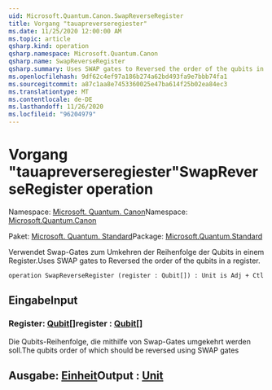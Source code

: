 ```yaml
---
uid: Microsoft.Quantum.Canon.SwapReverseRegister
title: Vorgang "tauapreverseregiester"
ms.date: 11/25/2020 12:00:00 AM
ms.topic: article
qsharp.kind: operation
qsharp.namespace: Microsoft.Quantum.Canon
qsharp.name: SwapReverseRegister
qsharp.summary: Uses SWAP gates to Reversed the order of the qubits in a register.
ms.openlocfilehash: 9df62c4ef97a186b274a62bd493fa9e7bbb74fa1
ms.sourcegitcommit: a87c1aa8e7453360025e47ba614f25b02ea84ec3
ms.translationtype: MT
ms.contentlocale: de-DE
ms.lasthandoff: 11/26/2020
ms.locfileid: "96204979"
---
```

# <a name="swapreverseregister-operation"></a><span data-ttu-id="13f39-102">Vorgang "tauapreverseregiester"</span><span class="sxs-lookup"><span data-stu-id="13f39-102">SwapReverseRegister operation</span></span>

<span data-ttu-id="13f39-103">Namespace: [Microsoft. Quantum. Canon](xref:Microsoft.Quantum.Canon)</span><span class="sxs-lookup"><span data-stu-id="13f39-103">Namespace: [Microsoft.Quantum.Canon](xref:Microsoft.Quantum.Canon)</span></span>

<span data-ttu-id="13f39-104">Paket: [Microsoft. Quantum. Standard](https://nuget.org/packages/Microsoft.Quantum.Standard)</span><span class="sxs-lookup"><span data-stu-id="13f39-104">Package: [Microsoft.Quantum.Standard](https://nuget.org/packages/Microsoft.Quantum.Standard)</span></span>


<span data-ttu-id="13f39-105">Verwendet Swap-Gates zum Umkehren der Reihenfolge der Qubits in einem Register.</span><span class="sxs-lookup"><span data-stu-id="13f39-105">Uses SWAP gates to Reversed the order of the qubits in a register.</span></span>

```qsharp
operation SwapReverseRegister (register : Qubit[]) : Unit is Adj + Ctl
```


## <a name="input"></a><span data-ttu-id="13f39-106">Eingabe</span><span class="sxs-lookup"><span data-stu-id="13f39-106">Input</span></span>

### <a name="register--qubit"></a><span data-ttu-id="13f39-107">Register: [Qubit](xref:microsoft.quantum.lang-ref.qubit)[]</span><span class="sxs-lookup"><span data-stu-id="13f39-107">register : [Qubit](xref:microsoft.quantum.lang-ref.qubit)[]</span></span>

<span data-ttu-id="13f39-108">Die Qubits-Reihenfolge, die mithilfe von Swap-Gates umgekehrt werden soll.</span><span class="sxs-lookup"><span data-stu-id="13f39-108">The qubits order of which should be reversed using SWAP gates</span></span>



## <a name="output--unit"></a><span data-ttu-id="13f39-109">Ausgabe: [Einheit](xref:microsoft.quantum.lang-ref.unit)</span><span class="sxs-lookup"><span data-stu-id="13f39-109">Output : [Unit](xref:microsoft.quantum.lang-ref.unit)</span></span>

